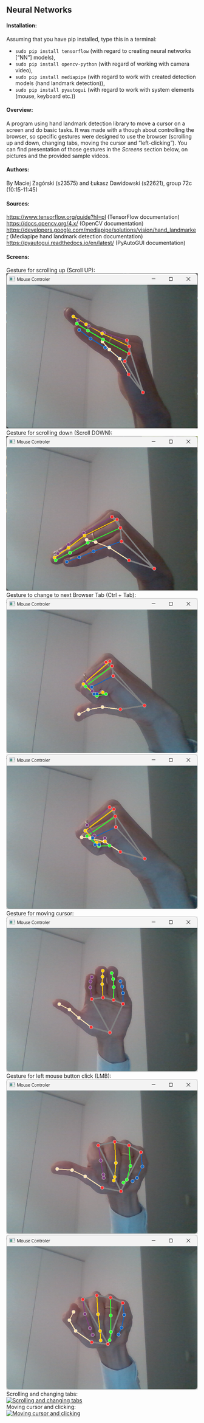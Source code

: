 ## Neural Networks

#### Installation:

Assuming that you have pip installed, type this in a terminal:  
* ```sudo pip install tensorflow``` (with regard to creating neural networks [“NN”] models),  
* ```sudo pip install opencv-python``` (with regard of working with camera video),  
* ```sudo pip install mediapipe``` (with regard to work with created detection models (hand landmark detection)),  
* ```sudo pip install pyautogui``` (with regard to work with system elements (mouse, keyboard etc.)) 


#### Overview:

A program using hand landmark detection library to move a cursor on a screen and do basic tasks. It was made with a
though about controlling the browser, so specific gestures were designed to use the browser (scrolling up and down,
changing tabs, moving the cursor and “left-clicking”). You can find presentation of those gestures in the _Screens_
section below, on pictures and the provided sample videos.

#### Authors:

By Maciej Zagórski (s23575) and Łukasz Dawidowski (s22621), group 72c (10:15-11:45)

#### Sources:

https://www.tensorflow.org/guide?hl=pl (TensorFlow documentation)
https://docs.opencv.org/4.x/ (OpenCV documentation)
https://developers.google.com/mediapipe/solutions/vision/hand_landmarker (Mediapipe hand landmark detection 
documentation)
https://pyautogui.readthedocs.io/en/latest/ (PyAutoGUI documentation)

#### Screens:

Gesture for scrolling up (Scroll UP):  
![Scroll Up Gesture](ScrollUp.png)  
Gesture for scrolling down (Scroll DOWN):  
![Scroll Down Gesture](ScrollDown.png)  
Gesture to change to next Browser Tab (Ctrl + Tab):  
![Next Browser Tab Gesture](NextBrowserTab_1.png)![Next Browser Tab Gesture](NextBrowserTab_2.png)  
Gesture for moving cursor:  
![Point Cursor Gesture](PointCursor.png)  
Gesture for left mouse button click (LMB):  
![Click Left Mouse Button Gesture](LMBClick_1.png)![Click Left Mouse Button Gesture](LMBClick_2.png)  
Scrolling and changing tabs:  
[![Scrolling and changing tabs](https://img.youtube.com/vi/TPRT-t14pi0/hqdefault.jpg)](https://youtu.be/TPRT-t14pi0)  
Moving cursor and clicking:  
[![Moving cursor and clicking](https://img.youtube.com/vi/jLubnVmyucY/hqdefault.jpg)](https://youtu.be/jLubnVmyucY)